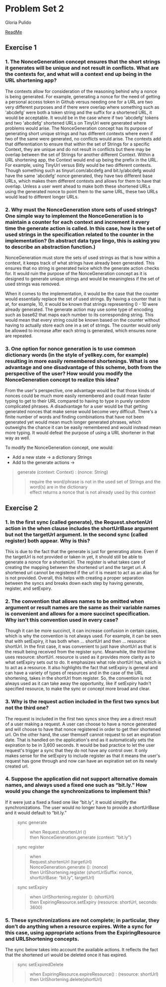# Problem Set 2
Gloria Pulido

[ReadMe](../README.md)

## Exercise 1

### 1. The NonceGeneration concept ensures that the short strings it generates will be unique and not result in conflicts. What are the contexts for, and what will a context end up being in the URL shortening app?

The contexts allow for consideration of the reasoning behind why a nonce is being generated. For example, generating a nonce for the need of getting a personal access token in Github versus needing one for a URL are two very different purposes and if there were overlap where something such as 'abcdefg' were both a token string and the suffix for a shortened URL, it would be acceptable. It would be in the case where if two 'abcdefg' tokens and two 'abcdefg' shortened URLs on TinyUrl were generated where problems would arise. The NonceGeneration concept has its purpose of generating short unique strings and has different contexts where even if two of the same were generated, no conflicts would arise. The contexts add that differentiation to ensure that within the set of Strings for a specific Context, they are unique and do not result in conflicts but there may be overlap between the set of Strings for another different Context. Within a URL shortening app, the Context would end up being the prefix in the URL. For example, using TinyUrl versus Bitly would be two different contexts. Though something such as tinyurl.com/abcdefg and bit.ly/abcdefg would have the same 'abcdefg' nonce generated, they have two different base URLs, which makes them different contexts and allows for them to have that overlap. Unless a user went ahead to make both these shortened URLs using the generated nonce to point them to the same URL, these two URLs would lead to different longer URLs. 

### 2. Why must the NonceGeneration store sets of used strings? One simple way to implement the NonceGeneration is to maintain a counter for each context and increment it every time the generate action is called. In this case, how is the set of used strings in the specification related to the counter in the implementation? (In abstract data type lingo, this is asking you to describe an abstraction function.)

NonceGeneration must store the sets of used strings as that is how within a context, it keeps track of what strings have already been generated. This ensures that no string is generated twice which the generate action checks for. It would ruin the purpose of the NonceGeneration concept as it is designed to generate unique strings and would be meaningless if the set of used strings was removed. 

When it comes to the implementation, it would be the case that the counter would essentially replace the set of used strings. By having a counter that is at, for example, 10, it would be known that strings representing 0 - 10 were already generated. The generate action may use some type of encoding such as base62 that maps each number to its corresponding string. This would mean that every string could be known based on the counter without having to actually store each one in a set of strings. The counter would only be allowed to increase after each string is generated, which ensures none are repeated.


### 3. One option for nonce generation is to use common dictionary words (in the style of yellkey.com, for example) resulting in more easily remembered shortenings. What is one advantage and one disadvantage of this scheme, both from the perspective of the user? How would you modify the NonceGeneration concept to realize this idea?

From the user's perspective, one advantage would be that those kinds of nonces could be much more easily remembered and could mean faster typing to get to their URL compared to having to type in purely random complicated phrases. A disadvantage for a user would be that getting generated nonces that make sense would become very difficult. There's a finite number of words and finding combinations that have not been generated yet would mean much longer generated phrases, which outweighs the chance it can be easily remembered and would instead mean more typing. It would defeat the purpose of using a URL shortener in that way as well. 

To modify the NonceGeneration concept, one would:

- Add a new state -> a dictionary Strings
- Add to the generate actions ->

> generate (context: Context) : (nonce: String)
>> require the word/phrase is not in the used set of Strings and the word(s) are in the dictionary\
>> effect returns a nonce that is not already used by this context

## Exercise 2

### 1. In the first sync (called generate), the Request.shortenUrl action in the when clause includes the shortUrlBase argument but not the targetUrl argument. In the second sync (called register) both appear. Why is this?

This is due to the fact that the generate is just for generating alone. Even if the targetUrl is not provided or taken in yet, it should still be able to generate a nonce for a shortenUrl. The register is what takes care of creating the mapping between the shortened url and the target url. A shortened url cannot be registered if the url it is meant to act as an alias for is not provided. Overall, this helps with creating a proper separation between the syncs and breaks down each step by having generate, register, and setExpiry. 

### 2. The convention that allows names to be omitted when argument or result names are the same as their variable names is convenient and allows for a more succinct specification. Why isn’t this convention used in every case?

Though it can be more succinct, it can increase confusion in certain cases, which is why the convention is not always used. For example, it can be seen that with setExpiry, it has both when ... shortUrl and then ... resource: shortUrl. In the first case, it was convenient to just have shortUrl as that is the result being received from the register sync. Meanwhile, the third line uses resource: shortUrl. resource is used as it provides more clarity as to what setExpiry sets out to do. It emphasizes what role shortUrl has, which is to act as a resource. It also highlights the fact that setExpiry is general and can have a variety of types of resources and in the case of the URL shortening, takes in the shortUrl from register. So, the convention is not always used as it can take away the opportunity, like if setExpiry hadn't specified resource, to make the sync or concept more broad and clear. 

### 3. Why is the request action included in the first two syncs but not the third one?

The request is included in the first two syncs since they are a direct result of a user making a request. A user can choose to have a nonce generated and will choose to have that nonce registered in order to get their shortened url. On the other hand, the user themself cannot request to set an expiration date. That is handled on the application's end as it automatically sets the expiration to be in 3,600 seconds. It would be bad practice to let the user request's trigger a sync that they do not have any control over. It only makes sense for the setExpiry to include register as that it means the user's request has gone through and now can have an expiration set on its newly created url. 

### 4. Suppose the application did not support alternative domain names, and always used a fixed one such as “bit.ly.” How would you change the synchronizations to implement this?

If it were just a fixed a fixed one like “bit.ly”, it would simplify the synchronizations. The user would no longer have to provide a shortUrlBase and it would default to “bit.ly.”

> sync generate
>> when Request.shortenUrl ()\
>> then NonceGeneration.generate (context: “bit.ly”)

> sync register
>> when\
>> Request.shortenUrl (targetUrl)\
>> NonceGeneration.generate (): (nonce)\
>> then UrlShortening.register (shortUrlSuffix: nonce, shortUrlBase: “bit.ly”, targetUrl)

> sync setExpiry
>> when UrlShortening.register (): (shortUrl)\
>> then ExpiringResource.setExpiry (resource: shortUrl, seconds: 3600)

### 5. These synchronizations are not complete; in particular, they don’t do anything when a resource expires. Write a sync for this case, using appropriate actions from the ExpiringResource and URLShortening concepts.

The sync below takes into account the available actions. It reflects the fact that the shortened url would be deleted once it has expired. 

> sync setExpiredDelete
>> when ExpiringResource.expireResource() : (resource: shortUrl)\
>> then UrlShortening.delete(shortUrl)

